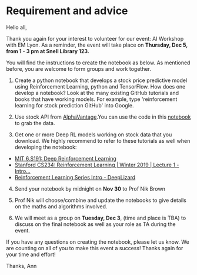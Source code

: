 # Requirement and advice

Hello all,

Thank you again for your interest to volunteer for our event: AI Workshop with EM Lyon. As a reminder, the event will take place on **Thursday, Dec 5, from 1 - 3 pm at Snell Library 123.**

You will find the instructions to create the notebook as below. As mentioned before, you are welcome to form groups and work together.

1. Create a python notebook that develops a stock price predictive model using Reinforcement Learning, python and TensorFlow. How does one develop a notebook? Look at the many existing GitHub tutorials and books that have working models. For example, type 'reinforcement learning for stock prediction GitHub' into Google.  

2. Use stock API from [AlphaVantage](https://www.alphavantage.co/documentation/).You can use the code in this [notebook](https://github.com/ninadsubhedar/StockPredictionWithLSTM/blob/master/StockPricePredictionWithLSTM.ipynb) to grab the data.

3. Get one or more Deep RL models working on stock data that you download. 
We highly recommend to refer to these tutorials as well when developing the notebook:
*  [MIT 6.S191: Deep Reinforcement Learning](https://youtu.be/i6Mi2_QM3rA) 
*  [Stanford CS234: Reinforcement Learning | Winter 2019 | Lecture 1 - Intro...](https://youtu.be/FgzM3zpZ55o) 
*  [Reinforcement Learning Series Intro - DeepLizard](https://youtu.be/nyjbcRQ-uQ8)  

4. Send your notebook by midnight on **Nov 30** to Prof Nik Brown 

5. Prof Nik will choose/combine and update the notebooks to give details on the maths and algorithms involved.

6. We will meet as a group on **Tuesday, Dec 3**, (time and place is TBA) to discuss on the final notebook as well as your role as TA during the event.

If you have any questions on creating the notebook, please let us know. We are counting on all of you to make this event a success! Thanks again for your time and effort!


Thanks,
Ann